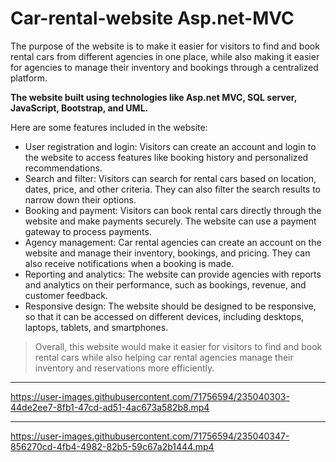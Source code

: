 # Car-rental-website Asp.net-MVC

The purpose of the website is to make it easier for visitors to find and book rental cars from different agencies in one place, while also making it easier for agencies to manage their inventory and bookings through a centralized platform.

**The website built using technologies like Asp.net MVC, SQL server, JavaScript, Bootstrap, and UML.**

Here are some features included in the website:

- User registration and login: Visitors can create an account and login to the website to access features like booking history and personalized recommendations.
- Search and filter: Visitors can search for rental cars based on location, dates, price, and other criteria. They can also filter the search results to narrow down their options.
- Booking and payment: Visitors can book rental cars directly through the website and make payments securely. The website can use a payment gateway to process payments.
- Agency management: Car rental agencies can create an account on the website and manage their inventory, bookings, and pricing. They can also receive notifications when a booking is made.
- Reporting and analytics: The website can provide agencies with reports and analytics on their performance, such as bookings, revenue, and customer feedback.
- Responsive design: The website should be designed to be responsive, so that it can be accessed on different devices, including desktops, laptops, tablets, and smartphones.

> Overall, this website would make it easier for visitors to find and book rental cars while also helping car rental agencies manage their inventory and reservations more efficiently.


----------------------




https://user-images.githubusercontent.com/71756594/235040303-44de2ee7-8fb1-47cd-ad51-4ac673a582b8.mp4


--------------------



https://user-images.githubusercontent.com/71756594/235040347-856270cd-4fb4-4982-82b5-59c67a2b1444.mp4

